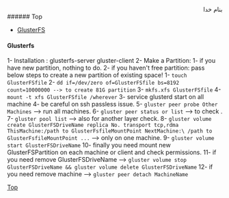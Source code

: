<div dir="rtl">بنام خدا</div>
###### Top

- [GlusterFS](#glusterfs)



#### Glusterfs
1- Installation : glusterfs-server gluster-client
2- Make a Partition:
  1- if you have new partition, nothing to do.
	2- if you haven't free partition: pass below steps to create a new partition of existing space!
		1- `touch GlusterFSfile`
		2- `dd if=/dev/zero of=GlusterFSfile bs=8192 count=10000000 --> to create 81G partition`
		3- `mkfs.xfs GlusterFSfile`
		4- `mount -t xfs GlusterFSfile /wherever`
	3- service glusterd start on all machine
	4- be careful on ssh passless issue.
	5- `gluster peer probe Other Machines` --> run all machines.
	6- `gluster peer status or list` --> to check .
	7- `gluster pool list` --> also for another layer check.
	8- `gluster volume create GlusterFSDriveName replica No. transport tcp,rdma ThisMachine:/path to GlusterFsfileMountPoint NextMachine:\
	/path to GlusterFsfileMountPoint ...` --> only on one machine.
	9- `gluster volume start GlusterFSDriveName`
	10- finally you need mount new GlusterFSPartition on each machine or client and check permissions.
	11- if you need remove GlusterFSDriveName --> `gluster volume stop GlusterFSDriveName && gluster volume delete GlusterFSDriveName`
	12- if you need remove machine --> `gluster peer detach MachineName`
	


[Top](#top)
